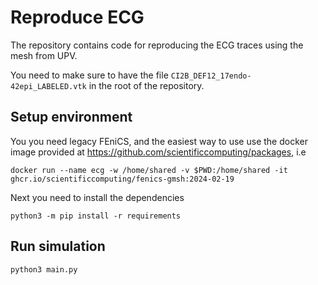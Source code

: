 # Reproduce ECG

The repository contains code for reproducing the ECG traces using the mesh from UPV.

You need to make sure to have the file `CI2B_DEF12_17endo-42epi_LABELED.vtk` in the root of the repository. 

## Setup environment
You you need legacy FEniCS, and the easiest way to use use the docker image provided at <https://github.com/scientificcomputing/packages>, i.e

```
docker run --name ecg -w /home/shared -v $PWD:/home/shared -it ghcr.io/scientificcomputing/fenics-gmsh:2024-02-19
```

Next you need to install the dependencies
```
python3 -m pip install -r requirements
```

## Run simulation
```
python3 main.py
```